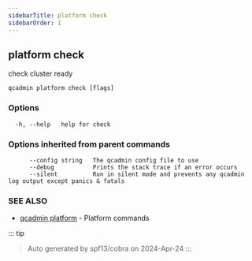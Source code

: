 ```yaml
---
sidebarTitle: platform check
sidebarOrder: 1
---
```


## platform check

check cluster ready

```
qcadmin platform check [flags]
```

### Options

```
  -h, --help   help for check
```

### Options inherited from parent commands

```
      --config string   The qcadmin config file to use
      --debug           Prints the stack trace if an error occurs
      --silent          Run in silent mode and prevents any qcadmin log output except panics & fatals
```

### SEE ALSO

* [qcadmin platform](platform.md)	 - Platform commands

::: tip
>Auto generated by spf13/cobra on 2024-Apr-24
:::